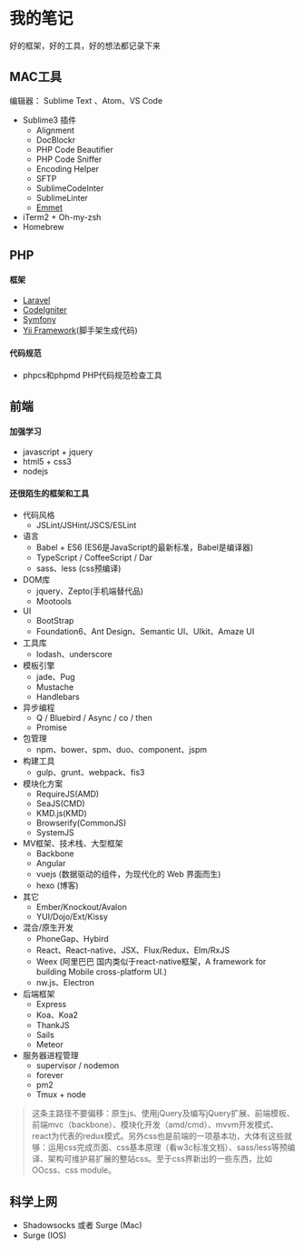 # 我的笔记
好的框架，好的工具，好的想法都记录下来

## MAC工具
编辑器： Sublime Text 、Atom、VS Code
* Sublime3 插件
	* Alignment
	* DocBlockr
	* PHP Code Beautifier
	* PHP Code Sniffer
	* Encoding Helper
	* SFTP
	* SublimeCodeInter
	* SublimeLinter
	* [Emmet](http://emmet.io/)
* iTerm2 + Oh-my-zsh
* Homebrew

## PHP
#### 框架
* [Laravel](http://laravel.com/)
* [CodeIgniter](http://www.codeigniter.com/)
* [Symfony](http://symfony.cn/)
* [Yii Framework](http://www.yiiframework.com/)(脚手架生成代码)

#### 代码规范
* phpcs和phpmd PHP代码规范检查工具

## 前端
#### 加强学习
* javascript + jquery
* html5 + css3
* nodejs

#### 还很陌生的框架和工具
* 代码风格
	* JSLint/JSHint/JSCS/ESLint
* 语言
	* Babel + ES6 (ES6是JavaScript的最新标准，Babel是编译器)
	* TypeScript / CoffeeScript / Dar 
	* sass、less (css预编译)
* DOM库
	* jquery、Zepto(手机端替代品)
	* Mootools
* UI
	* BootStrap
	* Foundation6、Ant Design、Semantic UI、UIkit、Amaze UI
* 工具库
	* lodash、underscore
* 模板引擎
	* jade、Pug
	* Mustache
	* Handlebars
* 异步编程
	* Q / Bluebird / Async / co / then 
	* Promise
* 包管理
	* npm、bower、spm、duo、component、jspm
* 构建工具
	* gulp、grunt、webpack、fis3
* 模块化方案
	* RequireJS(AMD)
	* SeaJS(CMD)
	* KMD.js(KMD)
	* Browserify(CommonJS)
	* SystemJS
* MV框架、技术栈、大型框架
	* Backbone 
	* Angular
	* vuejs (数据驱动的组件，为现代化的 Web 界面而生)
	* hexo (博客)
* 其它
	* Ember/Knockout/Avalon
	* YUI/Dojo/Ext/Kissy
* 混合/原生开发
	* PhoneGap、Hybird
	* React、React-native、JSX、Flux/Redux、Elm/RxJS
	* Weex (阿里巴巴 国内类似于react-native框架，A framework for building Mobile cross-platform UI.)
	* nw.js、Electron
* 后端框架
	* Express
	* Koa、Koa2
	* ThankJS
	* Sails
	* Meteor
* 服务器进程管理
	* supervisor / nodemon
	* forever
	* pm2
	* Tmux + node

>这条主路径不要偏移：原生js、使用jQuery及编写jQuery扩展、前端模板、前端mvc（backbone）、模块化开发（amd/cmd）、mvvm开发模式、react为代表的redux模式。另外css也是前端的一项基本功，大体有这些就够：运用css完成页面、css基本原理（看w3c标准文档）、sass/less等预编译、架构可维护易扩展的整站css。至于css界新出的一些东西，比如OOcss、css module。

## 科学上网
* Shadowsocks 或者 Surge (Mac)
* Surge (IOS)




